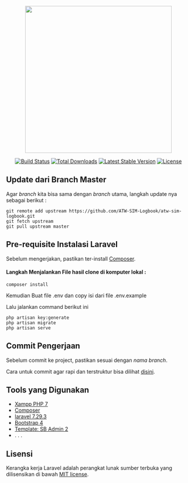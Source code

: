<p align="center"><a href="https://laravel.com" target="_blank"><img src="https://raw.githubusercontent.com/laravel/art/master/logo-lockup/5%20SVG/2%20CMYK/1%20Full%20Color/laravel-logolockup-cmyk-red.svg" width="400"></a></p>

<p align="center">
<a href="https://travis-ci.org/laravel/framework"><img src="https://travis-ci.org/laravel/framework.svg" alt="Build Status"></a>
<a href="https://packagist.org/packages/laravel/framework"><img src="https://poser.pugx.org/laravel/framework/d/total.svg" alt="Total Downloads"></a>
<a href="https://packagist.org/packages/laravel/framework"><img src="https://poser.pugx.org/laravel/framework/v/stable.svg" alt="Latest Stable Version"></a>
<a href="https://packagist.org/packages/laravel/framework"><img src="https://poser.pugx.org/laravel/framework/license.svg" alt="License"></a>
</p>

## Update dari Branch Master

Agar _branch_ kita bisa sama dengan _branch_ utama, langkah update nya sebagai berikut :

```
git remote add upstream https://github.com/ATW-SIM-Logbook/atw-sim-logbook.git
git fetch upstream
git pull upstream master
```



## Pre-requisite Instalasi Laravel

Sebelum mengerjakan, pastikan ter-install [Composer](https://getcomposer.org/).

#### Langkah Menjalankan File hasil clone di komputer lokal :

```
composer install
```

Kemudian Buat file .env dan copy isi dari file .env.example

Lalu jalankan command berikut ini

```
php artisan key:generate
php artisan migrate
php artisan serve
```

## Commit Pengerjaan

Sebelum commit ke project, pastikan sesuai dengan _nama branch_.

Cara untuk commit agar rapi dan terstruktur bisa dilihat [disini](https://github.com/burhanahmeed/cara-kontribusi-open-source).

## Tools yang Digunakan

- [Xampp PHP 7](https://www.apachefriends.org/download.html)
- [Composer](https://getcomposer.org/)
- [laravel 7.29.3](https://laravel.com/docs/7.x)
- [Bootstrap 4](https://getbootstrap.com/)
- [Template: SB Admin 2](https://startbootstrap.com/theme/sb-admin-2)
- . . .

## Lisensi

Kerangka kerja Laravel adalah perangkat lunak sumber terbuka yang dilisensikan di bawah [MIT license](https://opensource.org/licenses/MIT).
